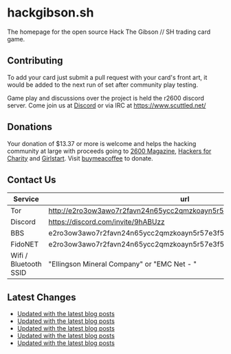 # hackgibson.sh
The homepage for the open source Hack The Gibson // SH trading card game.


## Contributing

To add your card just submit a pull request with your card's front art, it would be added to the next run of set after community play testing.

Game play and discussions over the project is held the r2600 discord server. Come join us at [Discord](https://discord.com/invite/9hABUzz) or via IRC at https://www.scuttled.net/


## Donations

Your donation of $13.37 or more is welcome and helps the hacking community at large with proceeds going to [2600 Magazine](https://2600.com/), [Hackers for Charity](https://hackersforcharity.org) and [Girlstart](https://girlstart.org).  Visit [buymeacoffee](https://www.buymeacoffee.com/hackgibson.sh) to donate.


## Contact Us

Service | url
-|-
Tor | http://e2ro3ow3awo7r2favn24n65ycc2qmzkoayn5r57e3f56nvjwdcgg32ad.onion
Discord | https://discord.com/invite/9hABUzz
BBS | e2ro3ow3awo7r2favn24n65ycc2qmzkoayn5r57e3f56nvjwdcgg32ad.onion:23
FidoNET | e2ro3ow3awo7r2favn24n65ycc2qmzkoayn5r57e3f56nvjwdcgg32ad.onion:24554
Wifi / Bluetooth SSID | "Ellingson Mineral Company" or "EMC Net - <fidonet address>"

## Latest Changes
<!-- BLOG-POST-LIST:START -->
- [Updated with the latest blog posts](https://github.com/DFW2600/hackgibson.sh/commit/7c0bb6f4ab52ef2a625d9b759fcef99f2b0f3d41)
- [Updated with the latest blog posts](https://github.com/DFW2600/hackgibson.sh/commit/b757c768d3970da49fa76ad9120934439d80f2d4)
- [Updated with the latest blog posts](https://github.com/DFW2600/hackgibson.sh/commit/f9c9cb8b10b6061a2ba9f0488e49a5b3e0609389)
- [Updated with the latest blog posts](https://github.com/DFW2600/hackgibson.sh/commit/2f967f946a343f5ebe2d575a2482c563c49eec93)
- [Updated with the latest blog posts](https://github.com/DFW2600/hackgibson.sh/commit/8c8b2ddf62afd6971bb0520cde24de77fb6c4c40)
<!-- BLOG-POST-LIST:END -->
